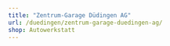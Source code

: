 ```yaml
---
title: "Zentrum-Garage Düdingen AG"
url: /duedingen/zentrum-garage-duedingen-ag/
shop: Autowerkstatt
---
```

